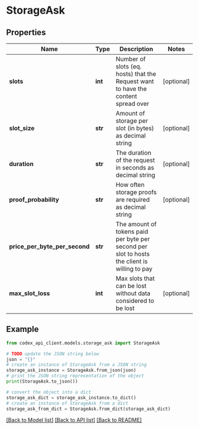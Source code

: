 # StorageAsk


## Properties

Name | Type | Description | Notes
------------ | ------------- | ------------- | -------------
**slots** | **int** | Number of slots (eq. hosts) that the Request want to have the content spread over | [optional] 
**slot_size** | **str** | Amount of storage per slot (in bytes) as decimal string | [optional] 
**duration** | **str** | The duration of the request in seconds as decimal string | [optional] 
**proof_probability** | **str** | How often storage proofs are required as decimal string | [optional] 
**price_per_byte_per_second** | **str** | The amount of tokens paid per byte per second per slot to hosts the client is willing to pay | 
**max_slot_loss** | **int** | Max slots that can be lost without data considered to be lost | [optional] 

## Example

```python
from codex_api_client.models.storage_ask import StorageAsk

# TODO update the JSON string below
json = "{}"
# create an instance of StorageAsk from a JSON string
storage_ask_instance = StorageAsk.from_json(json)
# print the JSON string representation of the object
print(StorageAsk.to_json())

# convert the object into a dict
storage_ask_dict = storage_ask_instance.to_dict()
# create an instance of StorageAsk from a dict
storage_ask_from_dict = StorageAsk.from_dict(storage_ask_dict)
```
[[Back to Model list]](../README.md#documentation-for-models) [[Back to API list]](../README.md#documentation-for-api-endpoints) [[Back to README]](../README.md)


